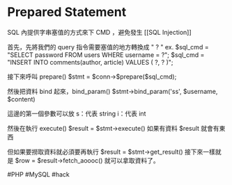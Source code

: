 # Prepared Statement
SQL 內提供字串塞值的方式來下 CMD ，避免發生 [[SQL Injection]]

首先，先將我們的 query 指令需要塞值的地方轉換成 " ? "
ex. 
\$sql_cmd = "SELECT password FROM users WHERE username = ?";
\$sql_cmd = "INSERT INTO comments(author, article) VALUES ( ?, ? )";

接下來呼叫 prepare()
\$stmt = \$conn->\$prepare(\$sql_cmd);


然後把資料 bind 起來，bind_param()
\$stmt->bind_param('ss', \$username, \$content)

這邊的第一個參數可以放
s：代表 string
i：代表 int


然後在執行 execute()
\$result = \$stmt->execute()
如果有資料 $result 就會有東西


但如果要撈取資料就必須要再執行 \$result = \$stmt->get_result() 
接下來一樣就是 \$row = \$result->fetch_aoooc()
就可以拿取資料了。

#PHP 
#MySQL 
#hack 
